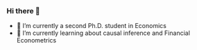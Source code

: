 ### Hi there 👋

- 🔭 I’m currently a second Ph.D. student in Economics
- 🌱 I’m currently learning about causal inference and Financial Econometrics

